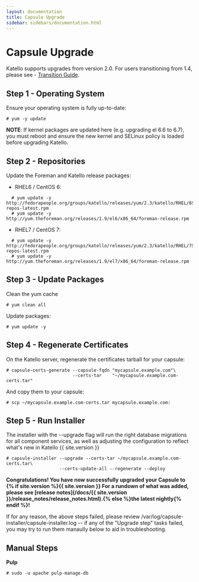 ```yaml
---
layout: documentation
title: Capsule Upgrade
sidebar: sidebars/documentation.html
---
```


# Capsule Upgrade

Katello supports upgrades from version 2.0.  For users transitioning from 1.4, please see - [Transition Guide](/docs/installation/2.0-transition.html).

## Step 1 - Operating System

Ensure your operating system is fully up-to-date:

```
# yum -y update
```

**NOTE**: If kernel packages are updated here (e.g. upgrading el 6.6 to 6.7), you must reboot and ensure the new kernel and SELinux policy is loaded before upgrading Katello.

## Step 2 - Repositories

Update the Foreman and Katello release packages:

  * RHEL6 / CentOS 6:

```
  # yum update -y http://fedorapeople.org/groups/katello/releases/yum/2.3/katello/RHEL/6Server/x86_64/katello-repos-latest.rpm
  # yum update -y http://yum.theforeman.org/releases/1.9/el6/x86_64/foreman-release.rpm
```

  * RHEL7 / CentOS 7:

```
  # yum update -y http://fedorapeople.org/groups/katello/releases/yum/2.3/katello/RHEL/7Server/x86_64/katello-repos-latest.rpm
  # yum update -y http://yum.theforeman.org/releases/1.9/el7/x86_64/foreman-release.rpm
```

## Step 3 - Update Packages

Clean the yum cache

```
# yum clean all
```

Update packages:

```
# yum update -y
```

## Step 4 - Regenerate Certificates

On the Katello server, regenerate the certificates tarball for your capsule:

```
# capsule-certs-generate --capsule-fqdn "mycapsule.example.com"\
                         --certs-tar    "~/mycapsule.example.com-certs.tar"
```

And copy them to your capsule:

```
# scp ~/mycapsule.example.com-certs.tar mycapsule.example.com:
```

## Step 5 - Run Installer

The installer with the --upgrade flag will run the right database migrations for all component services, as well as adjusting the configuration to reflect what's new in Katello {{ site.version }}

```
# capsule-installer --upgrade --certs-tar ~/mycapsule.example.com-certs.tar\
                    --certs-update-all --regenerate --deploy
```

**Congratulations! You have now successfully upgraded your Capsule to {% if site.version %}{{ site.version }} For a rundown of what was added, please see [release notes](/docs/{{ site.version }}/release_notes/release_notes.html).{% else %}the latest nightly{% endif %}!**

If for any reason, the above steps failed, please review /var/log/capsule-installer/capsule-installer.log -- if any of the "Upgrade step" tasks failed, you may try to run them manaully below to aid in troubleshooting.

## Manual Steps

**Pulp**

```
# sudo -u apache pulp-manage-db
```

